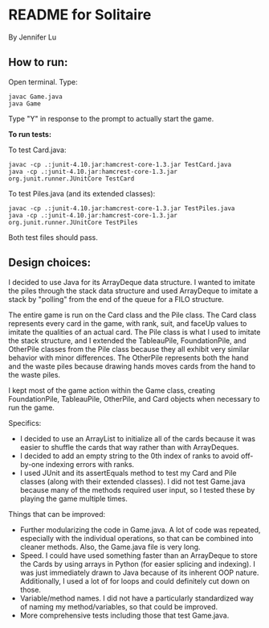 README for Solitaire
=====

By Jennifer Lu

## How to run: #####

Open terminal. Type:
```
javac Game.java
java Game
```
Type "Y" in response to the prompt to actually start the game.

**To run tests:**

To test Card.java:
```
javac -cp .:junit-4.10.jar:hamcrest-core-1.3.jar TestCard.java
java -cp .:junit-4.10.jar:hamcrest-core-1.3.jar org.junit.runner.JUnitCore TestCard
```

To test Piles.java (and its extended classes):
```
javac -cp .:junit-4.10.jar:hamcrest-core-1.3.jar TestPiles.java
java -cp .:junit-4.10.jar:hamcrest-core-1.3.jar org.junit.runner.JUnitCore TestPiles
```
Both test files should pass.

## Design choices: #####

I decided to use Java for its ArrayDeque data structure. I wanted to imitate the piles through the stack data structure and used ArrayDeque to imitate a stack by "polling" from the end of the queue for a FILO structure.

The entire game is run on the Card class and the Pile class. The Card class represents every card in the game, with rank, suit, and faceUp values to imitate the qualities of an actual card. The Pile class is what I used to imitate the stack structure, and I extended the TableauPile, FoundationPile, and OtherPile classes from the Pile class because they all exhibit very similar behavior with minor differences. The OtherPile represents both the hand and the waste piles because drawing hands moves cards from the hand to the waste piles.

I kept most of the game action within the Game class, creating FoundationPile, TableauPile, OtherPile, and Card objects when necessary to run the game.

Specifics:
* I decided to use an ArrayList to initialize all of the cards because it was easier to shuffle the cards that way rather than with ArrayDeques.
* I decided to add an empty string to the 0th index of ranks to avoid off-by-one indexing errors with ranks.
* I used JUnit and its assertEquals method to test my Card and Pile classes (along with their extended classes). I did not test Game.java because many of the methods required user input, so I tested these by playing the game multiple times.


Things that can be improved:
* Further modularizing the code in Game.java. A lot of code was repeated, especially with the individual operations, so that can be combined into cleaner methods. Also, the Game.java file is very long.
* Speed. I could have used something faster than an ArrayDeque to store the Cards by using arrays in Python (for easier splicing and indexing). I was just immediately drawn to Java because of its inherent OOP nature. Additionally, I used a lot of for loops and could definitely cut down on those.
* Variable/method names. I did not have a particularly standardized way of naming my method/variables, so that could be improved.
* More comprehensive tests including those that test Game.java.
